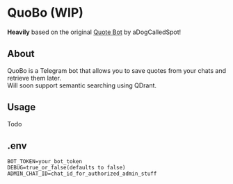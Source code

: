 # QuoBo (WIP)

**Heavily** based on the original [Quote Bot](https://gitlab.com/aDogCalledSpot/telegram-quote-bot) by aDogCalledSpot!

## About

QuoBo is a Telegram bot that allows you to save quotes from your chats and retrieve them later.  
Will soon support semantic searching using QDrant.

## Usage

Todo

## .env

```
BOT_TOKEN=your_bot_token
DEBUG=true_or_false(defaults to false)
ADMIN_CHAT_ID=chat_id_for_authorized_admin_stuff
```
